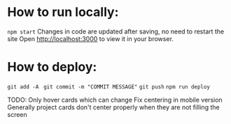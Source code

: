 # How to run locally:
`npm start`
Changes in code are updated after saving, no need to restart the site
Open [http://localhost:3000](http://localhost:3000) to view it in your browser.


# How to deploy:
`git add -A `
`git commit -m "COMMIT MESSAGE"`
`git push`
`npm run deploy`


TODO: 
Only hover cards which can change
Fix centering in mobile version
Generally project cards don't center properly when they are not filling the screen
